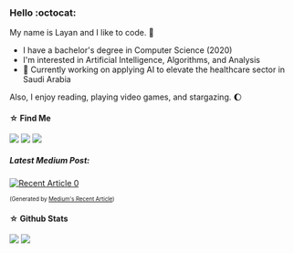 ### Hello :octocat:

My name is Layan and I like to code. 🌱
- I have a bachelor's degree in Computer Science (2020)
- I'm interested in Artificial Intelligence, Algorithms, and Analysis
- 🔭 Currently working on applying AI to elevate the healthcare sector in Saudi Arabia

Also, I enjoy reading, playing video games, and stargazing. :waxing_gibbous_moon:


#### ☆ Find Me 
[![](https://img.shields.io/badge/LinkedIn-0077B5?style=for-the-badge&logo=linkedin&logoColor=white)](https://www.linkedin.com/in/layan-alabdullatef/)
[![](https://img.shields.io/badge/Medium-12100E?style=for-the-badge&logo=medium&logoColor=white)](https://medium.com/@LayanS)
[![](https://img.shields.io/badge/Twitter-1DA1F2?style=for-the-badge&logo=twitter&logoColor=white)](https://twitter.com/LayanCS)

##### Latest Medium Post:

<a target="_blank" href="https://github-readme-medium-recent-article.vercel.app/medium/@LayanS/0"><img src="https://github-readme-medium-recent-article.vercel.app/medium/@LayanS/0" alt="Recent Article 0"></a>

<!-- <a target="_blank" href="https://github-readme-medium-recent-article.vercel.app/medium/@LayanS/2"><img src="https://github-readme-medium-recent-article.vercel.app/medium/@LayanS/2" alt="Recent Article 2">  -->

<sup><sub>(Generated by [Medium's Recent Article](https://github.com/bxcodec/github-readme-medium-recent-article))</sup></sub>



#### ☆ Github Stats
<!-- ![](https://github-profile-summary-cards.vercel.app/api/cards/profile-details?username=layancs&theme=monokai) -->
![](https://github-profile-summary-cards.vercel.app/api/cards/stats?username=layancs&theme=dracula)
![](https://github-profile-summary-cards.vercel.app/api/cards/repos-per-language?username=layancs&theme=dracula)
<!-- ![LayanCS's GitHub stats](https://github-readme-stats.vercel.app/api?username=layancs&show_icons=true&theme=monokai) -->
<!-- [![Top Langs](https://github-readme-stats.vercel.app/api/top-langs/?username=layancs&layout=compact)](https://github.com/anuraghazra/github-readme-stats) -->


<!--
**LayanCS/LayanCS** is a ✨ _special_ ✨ repository because its `README.md` (this file) appears on your GitHub profile.

Here are some ideas to get you started:

- 🔭 I’m currently working on ...
- 🌱 I’m currently learning ...
- 👯 I’m looking to collaborate on ...
- 🤔 I’m looking for help with ...
- 💬 Ask me about ...
- 📫 How to reach me: ...
- 😄 Pronouns: ...
- ⚡ Fun fact: ...
-->

